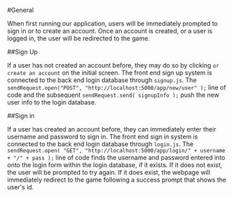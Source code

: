 #General

When first running our application, users will be immediately prompted to sign in or to create an account. Once an account is created, or a user is logged in, the user will be redirected to the game.

##Sign Up

If a user has not created an account before, they may do so by clicking `or create an account` on the initial screen. The front end sign up system is connected to the back end login database through `signup.js`. The `sendRequest.open("POST", "http://localhost:5000/app/new/user" );` line of code and the subsequent `sendRequest.send( signupInfo );` push the new user info to the login database.

##Sign in

If a user has  created an account before, they can immediately enter their username and password to sign in. The front end sign in system is connected to the back end login database through `login.js`. The `sendRequest.open( "GET", "http://localhost:5000/app/login/" + username + "/" + pass );` line of code finds the username and password entered into onto the login form within the login database, if it exists. If it does not exist, the user will be prompted to try again. If it does exist, the webpage will immediately redirect to the game following a success prompt that shows the user's id. 
